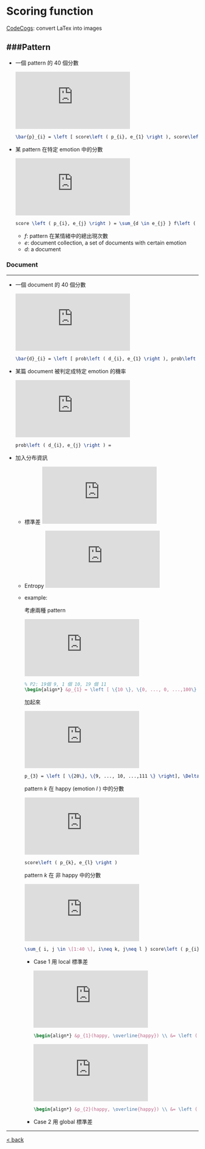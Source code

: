 # Scoring 	function 

[CodeCogs](http://latex.codecogs.com/): convert LaTex into images

###Pattern
---

* 一個 pattern 的 40 個分數

	![equation](http://latex.codecogs.com/gif.latex?%5Cbar%7Bp%7D_%7Bi%7D%20%3D%20%5Cleft%20%5B%20score%5Cleft%20%28%20p_%7Bi%7D%2C%20e_%7B1%7D%20%5Cright%20%29%2C%20score%5Cleft%20%28%20p_%7Bi%7D%2C%20e_%7B2%7D%20%5Cright%20%29%2C%20...%2C%20score%5Cleft%20%28%20p_%7Bi%7D%2C%20e_%7B40%7D%20%5Cright%20%29%20%5Cright%20%5D)
	
	```latex
	\bar{p}_{i} = \left [ score\left ( p_{i}, e_{1} \right ), score\left ( p_{i}, e_{2} \right ), ..., score\left ( p_{i}, e_{40} \right ) \right ]
	```

* 某 pattern 在特定 emotion 中的分數
	
	![equation](http://latex.codecogs.com/gif.latex?score%20%5Cleft%20%28%20p_%7Bi%7D%2C%20e_%7Bj%7D%20%5Cright%20%29%20%3D%20%5Csum_%7Bd%20%5Cin%20e_%7Bj%7D%20%7D%20f%5Cleft%20%28%20p_%7Bi%7D%2C%20d%20%5Cright%20%29)
	
	```latex
	score \left ( p_{i}, e_{j} \right ) = \sum_{d \in e_{j} } f\left ( p_{i}, d \right )
	```
	
	* _f_: pattern 在某情緒中的總出現次數 
	* _e_: document collection, a set of documents with certain emotion 
	* _d_: a document

### Document
---

* 一個 document 的 40 個分數

	![equation](http://latex.codecogs.com/gif.latex?%5Cbar%7Bd%7D_%7Bi%7D%20%3D%20%5Cleft%20%5B%20prob%5Cleft%20%28%20d_%7Bi%7D%2C%20e_%7B1%7D%20%5Cright%20%29%2C%20prob%5Cleft%20%28%20d_%7Bi%7D%2C%20e_%7B2%7D%20%5Cright%20%29%2C%20...%2C%20prob%5Cleft%20%28%20d_%7Bi%7D%2C%20e_%7B40%7D%20%5Cright%20%29%20%5Cright%20%5D)
	
	```latex
	\bar{d}_{i} = \left [ prob\left ( d_{i}, e_{1} \right ), prob\left ( d_{i}, e_{2} \right ), ..., prob\left ( d_{i}, e_{40} \right ) \right ]
	```
	
* 某篇 document 被判定成特定 emotion 的機率
	
	![equation](http://latex.codecogs.com/gif.latex?prob%5Cleft%20%28%20d_%7Bi%7D%2C%20e_%7Bj%7D%20%5Cright%20%29%20%3D)
	
	```latex
	prob\left ( d_{i}, e_{j} \right ) =
	```
	
* 加入分布資訊
	
	* 標準差 ![equation](http://latex.codecogs.com/gif.latex?%5CDelta_%7B%5Coverline%7Bp_%7Bi%7D%7D%7D)
		
	* Entropy ![equation](http://latex.codecogs.com/gif.latex?%5Cvarepsilon_%7B%5Coverline%7Bp_%7Bi%7D%7D%7D)
	
	* example:

		考慮兩種 pattern

		![equation](http://latex.codecogs.com/gif.latex?%5Cbegin%7Balign*%7D%20%26p_%7B1%7D%20%3D%20%5Cleft%20%5B%20%5C%7B10%20%5C%7D%2C%20%5C%7B0%2C%20...%2C%200%2C%20...%2C100%5C%7D%20%5Cright%5D%2C%20%5CDelta_%7B%5Coverline%7Bp_%7B1%7D%7D%7D%3D%2015.81%2C%20%5Cvarepsilon_%7B%5Coverline%7Bp_%7B1%7D%7D%7D%20%3D0%20%5C%5C%20%26p_%7B2%7D%20%3D%20%5Cleft%20%5B%20%5C%7B10%5C%7D%2C%20%5C%7B9%2C%20...%2C%2010%2C...%2C%2011%5C%7D%20%5Cright%5D%2C%20%5CDelta_%7B%5Coverline%7Bp_%7B2%7D%7D%7D%3D%200.98%2C%20%5Cvarepsilon_%7B%5Coverline%7Bp_%7B2%7D%7D%7D%20%3D%205.27%20%5Cend%7Balign*%7D)
		
		```latex
		% P2: 19個 9, 1 個 10, 19 個 11
		\begin{align*} &p_{1} = \left [ \{10 \}, \{0, ..., 0, ...,100\} \right], \Delta_{\overline{p_{1}}}= 15.81, \varepsilon_{\overline{p_{1}}} =0 \\ &p_{2} = \left [ \{10\}, \{9, ..., 10,..., 11\} \right], \Delta_{\overline{p_{2}}}= 0.98, \varepsilon_{\overline{p_{2}}} = 5.27 \end{align*}
		```
	
		加起來
	
		![equation](http://latex.codecogs.com/gif.latex?p_%7B3%7D%20%3D%20%5Cleft%20%5B%20%5C%7B20%5C%7D%2C%20%5C%7B9%2C%20...%2C%2010%2C%20...%2C111%20%5C%7D%20%5Cright%5D%2C%20%5CDelta_%7B%5Coverline%7Bp_%7B3%7D%7D%7D%3D%2015.99%2C%20%5Cvarepsilon_%7B%5Coverline%7Bp_%7B1%7D%7D%7D%20%3D4.82)
	
		```latex
		p_{3} = \left [ \{20\}, \{9, ..., 10, ...,111 \} \right], \Delta_{\overline{p_{3}}}= 15.99, \varepsilon_{\overline{p_{1}}} =4.82
		```
		pattern *k* 在 happy (emotion *l* ) 中的分數
		
		![equation](http://latex.codecogs.com/gif.latex?score%5Cleft%20%28%20p_%7Bk%7D%2C%20e_%7Bl%7D%20%5Cright%20%29)
		```latex
		score\left ( p_{k}, e_{l} \right )
		```
		
		pattern *k* 在 非 happy 中的分數
		
		![equation](http://latex.codecogs.com/gif.latex?%5Cinline%20%5Csum_%7B%20i%2C%20j%20%5Cin%20%5C%5B1%3A40%20%5C%5D%2C%20i%5Cneq%20k%2C%20j%5Cneq%20l%20%7D%20score%5Cleft%20%28%20p_%7Bi%7D%2C%20e_%7Bj%7D%20%5Cright%20%29)
		
		```latex
		\sum_{ i, j \in \[1:40 \], i\neq k, j\neq l } score\left ( p_{i}, e_{j} \right )
		```
		
		* Case 1 用 local 標準差
		
			![equation](http://latex.codecogs.com/gif.latex?%5Cinline%20%5Cbegin%7Balign*%7D%20%26p_%7B1%7D%28happy%2C%20%5Coverline%7Bhappy%7D%29%20%5C%5C%20%26%3D%20%5Cleft%20%28%20score%5Cleft%20%28%20p_%7B1%7D%2Chappy%20%5Cright%20%29%2C%20score%5Cleft%20%28%20p_%7B1%7D%2C%5Coverline%7Bhappy%7D%20%5Cright%20%29%20%5Cright%20%29%20%5C%5C%20%26%3D%20%5Cleft%20%28%20score%5Cleft%20%28%20p_%7B1%7D%2Chappy%20%5Cright%20%29%2C%20%5Cfrac%7B%5Csum_%7Bi%2C%20j%20%5Cin%20%5Cleft%20%5B%201%3A40%20%5Cright%20%5D%2C%20i%5Cneq%20k%2C%20j%5Cneq%20l%7D%20score%5Cleft%20%28%20p_%7Bi%7D%2C%20e_%7Bj%7D%20%5Cright%20%29%7D%7B39%7D%20*%20%5CDelta%20%5Coverline%7Bp_%7B1%7D%7D%20%5Cright%20%29%5C%5C%20%26%3D%20%5Cleft%20%28%2010%2C%20%5Cfrac%7B100%7D%7B39%7D%20*%2015.8%20%5Cright%20%29%20%5C%5C%20%26%3D%20%5Cleft%20%28%2010%2C%2040.51%20%5Cright%20%29%20%5C%5C%20%26%3D%20%5Cleft%20%28%200.19%2C%200.81%20%5Cright%20%29%20%5C%5C%20%5Cend%7Balign*%7D)
			```latex
			\begin{align*} &p_{1}(happy, \overline{happy}) \\ &= \left ( score\left ( p_{1},happy \right ), score\left ( p_{1},\overline{happy} \right ) \right ) \\ &= \left ( score\left ( p_{1},happy \right ), \frac{\sum_{i, j \in \left [ 1:40 \right ], i\neq k, j\neq l} score\left ( p_{i}, e_{j} \right )}{39} * \Delta \overline{p_{1}} \right )\\ &= \left ( 10, \frac{100}{39} * 15.8 \right ) \\ &= \left ( 10, 40.51 \right ) \\ &= \left ( 0.19, 0.81 \right ) \\ \end{align*}
			```
			![equation](http://latex.codecogs.com/gif.latex?%5Cinline%20%5Cbegin%7Balign*%7D%20%26p_%7B2%7D%28happy%2C%20%5Coverline%7Bhappy%7D%29%20%5C%5C%20%26%3D%20%5Cleft%20%28%2010%2C%20%5Cfrac%7B390%7D%7B39%7D%20*%200.98%20%5Cright%20%29%20%5C%5C%20%26%3D%20%5Cleft%20%28%2010%2C%209.8%20%5Cright%20%29%20%5C%5C%20%26%3D%20%5Cleft%20%28%200.51%2C%200.49%20%5Cright%20%29%20%5C%5C%20%5Cend%7Balign*%7D)

			```latex
			\begin{align*} &p_{2}(happy, \overline{happy}) \\ &= \left ( 10, \frac{390}{39} * 0.98 \right ) \\ &= \left ( 10, 9.8 \right ) \\ &= \left ( 0.51, 0.49 \right ) \\ \end{align*}
			```

		* Case 2 用 global 標準差
		

---

[< back](pattern.md)
